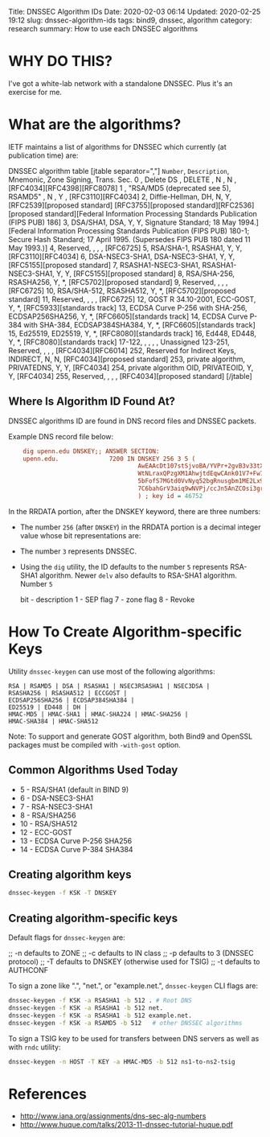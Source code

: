 Title: DNSSEC Algorithm IDs
Date: 2020-02-03 06:14
Updated: 2020-02-25 19:12
slug: dnssec-algorithm-ids
tags: bind9, dnssec, algorithm
category: research
summary: How to use each DNSSEC algorithms

WHY DO THIS?
============
I've got a white-lab network with a standalone DNSSEC.  Plus it's an exercise for me.


What are the algorithms?
========================

IETF maintains a list of algorithms for DNSSEC which currently (at publication time) are:

DNSSEC algorithm table
[jtable separator=","]
<code>Number</code>, <code>Description</code>, Mnemonic, Zone Signing, Trans. Sec.
0 , Delete DS , DELETE , N , N , [RFC4034][RFC4398][RFC8078]
1 , "RSA/MD5 (deprecated see 5), RSAMD5" , N , Y , [RFC3110][RFC4034]
2, Diffie-Hellman, DH, N, Y, [RFC2539][proposed standard] [RFC3755][proposed standard][RFC2536][proposed standard][Federal Information Processing Standards Publication (FIPS PUB) 186]
3, DSA/SHA1, DSA, Y, Y, Signature Standard; 18 May 1994.][Federal Information Processing Standards Publication (FIPS PUB) 180-1; Secure Hash Standard; 17 April 1995. (Supersedes FIPS PUB 180 dated 11 May 1993.)]
4, Reserved, , , , [RFC6725]
5, RSA/SHA-1, RSASHA1, Y, Y, [RFC3110][RFC4034]
6, DSA-NSEC3-SHA1, DSA-NSEC3-SHA1, Y, Y, [RFC5155][proposed standard]
7, RSASHA1-NSEC3-SHA1, RSASHA1-NSEC3-SHA1, Y, Y, [RFC5155][proposed standard]
8, RSA/SHA-256, RSASHA256, Y, *, [RFC5702][proposed standard]
9, Reserved, , , , [RFC6725]
10, RSA/SHA-512, RSASHA512, Y, *, [RFC5702][proposed standard]
11, Reserved, , , , [RFC6725]
12, GOST R 34.10-2001, ECC-GOST, Y, *, [RFC5933][standards track]
13, ECDSA Curve P-256 with SHA-256, ECDSAP256SHA256, Y, *, [RFC6605][standards track]
14, ECDSA Curve P-384 with SHA-384, ECDSAP384SHA384, Y, *, [RFC6605][standards track]
15, Ed25519, ED25519, Y, *, [RFC8080][standards track]
16, Ed448, ED448, Y, *, [RFC8080][standards track]
17-122, , , , , Unassigned
123-251, Reserved, , , , [RFC4034][RFC6014]
252, Reserved for Indirect Keys, INDIRECT, N, N, [RFC4034][proposed standard]
253, private algorithm, PRIVATEDNS, Y, Y, [RFC4034]
254, private algorithm OID, PRIVATEOID, Y, Y, [RFC4034]
255, Reserved, , , , [RFC4034][proposed standard]
[/jtable]

Where Is Algorithm ID Found At?
-------------------------------
DNSSEC algorithms ID are found in DNS record files and DNSSEC packets.

Example DNS record file below:

```cfg
    dig upenn.edu DNSKEY;; ANSWER SECTION:
    upenn.edu.              7200 IN DNSKEY 256 3 5 (
                                    AwEAAcDt107stSjvoBA/YVPr+2gvB3v33tXr7ROZ/Jqm
                                    WtNLraxQPzgXM1AhwjtdEqwCAnk01V7+Fw7K94sh6jpI
                                    5bFofS7MGtd0VvNyq52bgRnusgbm1ME2Lx9+o3fy9ppv
                                    7C6bahGrV3aiq9wNVPj/ccJn5AnZCOsi3grVsj6izCYH
                                    ) ; key id = 46752
```

In the RRDATA portion, after the DNSKEY keyword, there are three numbers:

* The number <code>256</code> (after <code>DNSKEY</code>) in the RRDATA portion is a decimal integer value whose bit representations are:
* The number <code>3</code> represents DNSSEC.
* Using the <code>dig</code> utility, the ID defaults to the number <code>5</code> represents RSA-SHA1 algorithm.  Newer <code>delv</code> also defaults to RSA-SHA1 algorithm.  Number <code>5</code>


    bit  - description
    1    - SEP flag
    7    - zone flag
    8    - Revoke


How To Create Algorithm-specific Keys
=====================================

Utility <code>dnssec-keygen</code> can use most of the following algorithms:

    RSA | RSAMD5 | DSA | RSASHA1 | NSEC3RSASHA1 | NSEC3DSA |
    RSASHA256 | RSASHA512 | ECCGOST |
    ECDSAP256SHA256 | ECDSAP384SHA384 |
    ED25519 | ED448 | DH |
    HMAC-MD5 | HMAC-SHA1 | HMAC-SHA224 | HMAC-SHA256 |
    HMAC-SHA384 | HMAC-SHA512

Note: To support and generate GOST algorithm, both Bind9 and OpenSSL packages must be compiled with <code>-with-gost</code> option.

Common Algorithms Used Today
----------------------------

* 5 - RSA/SHA1 (default in BIND 9)
* 6 - DSA-NSEC3-SHA1
* 7 - RSA-NSEC3-SHA1
* 8 - RSA/SHA256
* 10 - RSA/SHA512
* 12 - ECC-GOST
* 13 - ECDSA Curve P-256 SHA256
* 14 - ECDSA Curve P-384 SHA384

Creating algorithm keys
-----------------------

```bash
dnssec-keygen -f KSK -T DNSKEY
```

Creating algorithm-specific keys
--------------------------------

Default flags for <code>dnssec-keygen</code> are:

  ;; -n defaults to ZONE
  ;; -c defaults to IN class
  ;; -p defaults to 3 (DNSSEC protocol)
  ;; -T defaults to DNSKEY (otherwise used for TSIG)
  ;; -t defaults to AUTHCONF

To sign a zone like ".", "net.", or "example.net.", <code>dnssec-keygen</code>
CLI flags are:

```bash
dnssec-keygen -f KSK -a RSASHA1 -b 512 . # Root DNS
dnssec-keygen -f KSK -a RSASHA1 -b 512 net.
dnssec-keygen -f KSK -a RSASHA1 -b 512 example.net.
dnssec-keygen -f KSK -a RSAMD5 -b 512   # other DNSSEC algorithms
```

To sign a TSIG key to be used for transfers between DNS servers as well as with <code>rndc</code> utility:

```bash
dnssec-keygen -n HOST -T KEY -a HMAC-MD5 -b 512 ns1-to-ns2-tsig
```

References
==========

* http://www.iana.org/assignments/dns-sec-alg-numbers
* http://www.huque.com/talks/2013-11-dnssec-tutorial-huque.pdf

